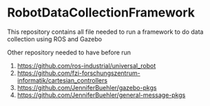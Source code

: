 # RobotDataCollectionFramework
This repository contains all file needed to run a framework to do data collection using ROS and Gazebo

Other repository needed to have before run
1. https://github.com/ros-industrial/universal_robot
2. https://github.com/fzi-forschungszentrum-informatik/cartesian_controllers
3. https://github.com/JenniferBuehler/gazebo-pkgs
4. https://github.com/JenniferBuehler/general-message-pkgs
